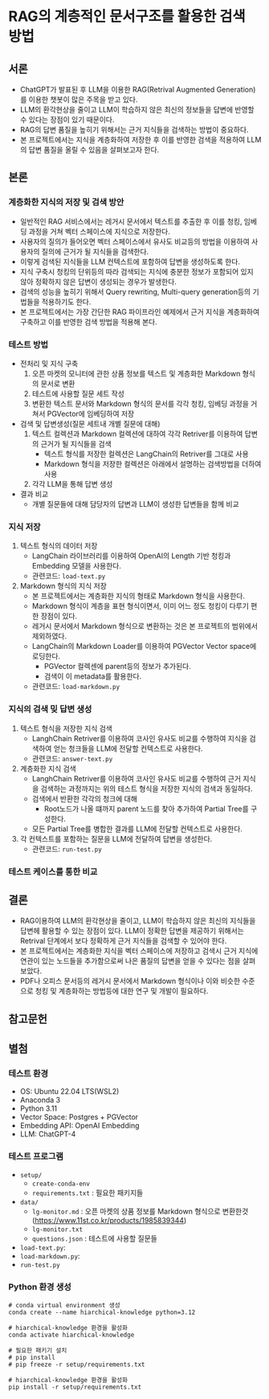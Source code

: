 # RAG의 계층적인 문서구조를 활용한 검색 방법

## 서론
* ChatGPT가 발표된 후 LLM을 이용한 RAG(Retrival Augmented Generation)를 이용한 챗봇이 많은 주목을 받고 있다.
* LLM의 환각현상을 줄이고 LLM이 학습하지 않은 최신의 정보들을 답변에 반영할 수 있다는 장점이 있기 때문이다.
* RAG의 답변 품질을 높히기 위해서는 근거 지식들을 검색하는 방법이 중요하다.
* 본 프로젝트에서는 지식을 계층화하여 저장한 후 이를 반영한 검색을 적용하여 LLM의 답변 품질을 올릴 수 있음을 살펴보고자 한다.

## 본론
### 계층화한 지식의 저장 및 검색 방안
* 일반적인 RAG 서비스에서는 레거시 문서에서 텍스트를 추출한 후 이를 청킹, 임베딩 과정을 거쳐 벡터 스페이스에 지식으로 저장한다.
* 사용자의 질의가 들어오면 벡터 스페이스에서 유사도 비교등의 방법을 이용하여 사용자의 질의에 근거가 될 지식들을 검색한다.
* 이렇게 검색된 지식들을 LLM 컨텍스트에 포함하여 답변을 생성하도록 한다.
* 지식 구축시 청킹의 단위등의 따라 검색되는 지식에 충분한 정보가 포함되어 있지 않아 정확하지 않은 답변이 생성되는 경우가 발생한다.
* 검색의 성능을 높히기 위해서 Query rewriting, Multi-query generation등의 기법들을 적용하기도 한다.
* 본 프로젝트에서는 가장 간단한 RAG 파이프라인 예제에서 근거 지식을 계층화하여 구축하고 이를 반영한 검색 방법을 적용해 본다.

### 테스트 방법
* 전처리 및 지식 구축
    1. 오픈 마켓의 모니터에 관한 상품 정보를 텍스트 및 계층화한 Markdown 형식의 문서로 변환
    1. 테스트에 사용할 질문 세트 작성
    1. 변환한 텍스트 문서와 Markdown 형식의 문서를 각각  청킹, 임베딩 과정을 거쳐서 PGVector에 임베딩하여 저장
* 검색 및 답변생성(질문 세트내 개별 질문에 대해)
    1. 텍스트 컬렉션과 Markdown 컬렉션에 대하여 각각 Retriver를 이용하여 답변의 근거가 될 지식들을 검색
        * 텍스트 형식를 저장한 컬렉션은 LangChain의 Retriver를 그대로 사용
        * Markdown 형식을 저장한 컬렉션은 아래에서 설명하는 검색방법을 더하여 사용
    1. 각각 LLM을 통해 답변 생성
* 결과 비교
    * 개별 질문들에 대해 담당자의 답변과 LLM이 생성한 답변들을 함께 비교


### 지식 저장
1. 텍스트 형식의 데이터 저장
    * LangChain 라이브러리를 이용하여 OpenAI의 Length 기반 청킹과 Embedding 모델을 사용한다.
    * 관련코드: `load-text.py`
1. Markdown 형식의 지식 저장
    * 본 프로젝트에서는 계층화한 지식의 형태로 Markdown 형식을 사용한다.
    * Markdown 형식이 계층을 표현 형식이면서, 이미 어느 정도 청킹이 다루기 편한 장점이 있다.
    * 레거시 문서에서 Markdown 형식으로 변환하는 것은 본 프로젝트의 범위에서 제외하였다.
    * LangChain의 Markdown Loader를 이용하여 PGVector Vector space에 로딩한다.
        * PGVector 컬렉센에 parent등의 정보가 추가된다.
        * 검색이 이 metadata를 활용한다.
    * 관련코드: `load-markdown.py`

### 지식의 검색 밎 답변 생성
1. 텍스트 형식을 저장한 지식 검색
    * LanghChain Retriver를 이용하여 코사인 유사도 비교를 수행하여 지식을 검색하여 얻는 청크들을 LLM에 전달할 컨텍스트로 사용한다.
    * 관련코드: `answer-text.py`
1. 계층화한 지식 검색
    * LanghChain Retriver를 이용하여 코사인 유사도 비교를 수행하여 근거 지식을 검색하는 과정까지는 위의 테스트 형식을 저장한 지식의 검색과 동일하다.
    * 검색에서 반환한 각각의 청크에 대해
        * Root노드가 나올 떄까지 parent 노드를 찾아 추가하여 Partial Tree를 구성한다.
    * 모든 Partial Tree를 병합한 결과를 LLM에 전달할 컨텍스트로 사용한다.
1. 각 컨텍스트를 포함하는 질문을 LLM에 전달하여 답변을 생성한다.
    * 관련코드: `run-test.py`
### 테스트 케이스를 통한 비교

## 결론
* RAG이용하여 LLM의 환각현상을 줄이고, LLM이 학습하지 않은 최신의 지식들을 답변헤 활용할 수 있는 장점이 있다. LLM이 정확한 답변을 제공하기 위해서는 Retrival 단계에서 보다 정확하게 근거 지식들을 검색할 수 있어야 한다.
* 본 프로젝트에서는 계층화한 지식을 벡터 스페이스에 저장하고 검색시 근거 지식에 연관이 있는 노드들을 추가함으로써 나은 품질의 답변을 얻을 수 있다는 점을 살펴보았다.
* PDF나 오피스 문서등의 레거시 문서에서 Markdown 형식이나 이와 비슷한 수준으로 청킹 및 계층화하는 방법등에 대한 연구 및 개발이 필요하다.

## 참고문헌


## 별첨

### 테스트 환경
* OS: Ubuntu 22.04 LTS(WSL2)
* Anaconda 3
* Python 3.11
* Vector Space: Postgres + PGVector
* Embedding API: OpenAI Embedding
* LLM: ChatGPT-4

### 테스트 프로그램
* `setup/`
    * `create-conda-env`
    * `requirements.txt` : 필요한 패키지들
* `data/`
    * `lg-monitor.md` : 오픈 마켓의 상품 정보를 Markdown 형식으로 변환한것(https://www.11st.co.kr/products/1985839344)
    * `lg-monitor.txt`
    * `questions.json` : 테스트에 사용할 질문들
* `load-text.py`: 
* `load-markdown.py`: 
* `run-test.py` 

### Python 환경 생성
```
# conda virtual environment 생성
conda create --name hiarchical-knowledge python=3.12 

# hiarchical-knowledge 환경을 활성화
conda activate hiarchical-knowledge

# 필요한 패키기 설치
# pip install 
# pip freeze -r setup/requirements.txt

# hiarchical-knowledge 환경을 활성화
pip install -r setup/requirements.txt

```
